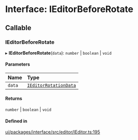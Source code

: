 # Interface: IEditorBeforeRotate

## Callable

### IEditorBeforeRotate

▸ **IEditorBeforeRotate**(`data`): `number` \| `boolean` \| `void`

#### Parameters

| Name | Type |
| :------ | :------ |
| `data` | [`IEditorRotationData`](IEditorRotationData.md) |

#### Returns

`number` \| `boolean` \| `void`

#### Defined in

[ui/packages/interface/src/editor/IEditor.ts:195](https://github.com/leaferjs/leafer-ui/blob/d5b15f5/packages/interface/src/editor/IEditor.ts#L195)
